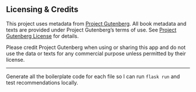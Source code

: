 
## Licensing & Credits

This project uses metadata from [Project Gutenberg](https://www.gutenberg.org/). All book metadata and texts are provided under Project Gutenberg’s terms of use. See [Project Gutenberg License](https://www.gutenberg.org/policy/license.html) for details.

Please credit Project Gutenberg when using or sharing this app and do not use the data or texts for any commercial purpose unless permitted by their license.

---

Generate all the boilerplate code for each file so I can run `flask run` and test recommendations locally.

